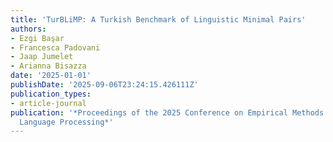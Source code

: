 ```yaml
---
title: 'TurBLiMP: A Turkish Benchmark of Linguistic Minimal Pairs'
authors:
- Ezgi Başar
- Francesca Padovani
- Jaap Jumelet
- Arianna Bisazza
date: '2025-01-01'
publishDate: '2025-09-06T23:24:15.426111Z'
publication_types:
- article-journal
publication: '*Proceedings of the 2025 Conference on Empirical Methods in Natural
  Language Processing*'
---
```

